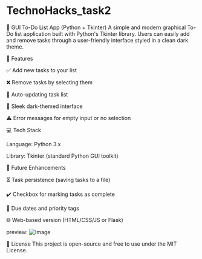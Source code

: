 # TechnoHacks_task2

📝 GUI To-Do List App (Python + Tkinter)
A simple and modern graphical To-Do list application built with Python's Tkinter library. Users can easily add and remove tasks through a user-friendly interface styled in a clean dark theme.

🚀 Features

✅ Add new tasks to your list

❌ Remove tasks by selecting them

🧠 Auto-updating task list

🎨 Sleek dark-themed interface

⚠️ Error messages for empty input or no selection

💻 Tech Stack

Language: Python 3.x

Library: Tkinter (standard Python GUI toolkit)

🧠 Future Enhancements

⏳ Task persistence (saving tasks to a file)

✔️ Checkbox for marking tasks as complete

📆 Due dates and priority tags

🌐 Web-based version (HTML/CSS/JS or Flask)

preview:
![Image](https://github.com/user-attachments/assets/76087fee-3da2-44f6-8ba4-65c2beeab93a)

📄 License
This project is open-source and free to use under the MIT License.
